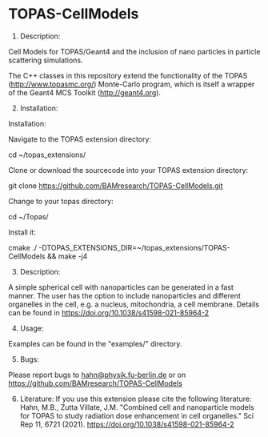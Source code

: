 # TOPAS-CellModels
1) Description:

Cell Models for TOPAS/Geant4 and the inclusion of nano particles in particle scattering simulations.

The C++ classes in this repository extend the functionality of the TOPAS (http://www.topasmc.org/) Monte-Carlo program, which is itself a wrapper of the Geant4 MCS Toolkit (http://geant4.org).


2) Installation:

Installation:

Navigate to the TOPAS extension directory:

  cd ~/topas_extensions/

Clone or download the sourcecode into your TOPAS extension directory:
 
  git clone https://github.com/BAMresearch/TOPAS-CellModels.git
 
Change to your topas directory:

  cd ~/Topas/

Install it:

  cmake ./ -DTOPAS_EXTENSIONS_DIR=~/topas_extensions/TOPAS-CellModels &&  make -j4


3) Description:

A simple spherical cell with nanoparticles can be generated in a fast manner.
The user has the option to include nanoparticles and different organelles in the cell, e.g. a nucleus, mitochondria, a cell membrane.
Details can be found in https://doi.org/10.1038/s41598-021-85964-2

4) Usage:

Examples can be found in the  "examples/" directory.


 
5) Bugs:

Please report bugs to hahn@physik.fu-berlin.de or on https://github.com/BAMresearch/TOPAS-CellModels


6) Literature:
If you use this extension please cite the following literature:
Hahn, M.B., Zutta Villate, J.M. "Combined cell and nanoparticle models for TOPAS to study radiation dose enhancement in cell organelles."
Sci Rep 11, 6721 (2021). 
https://doi.org/10.1038/s41598-021-85964-2
